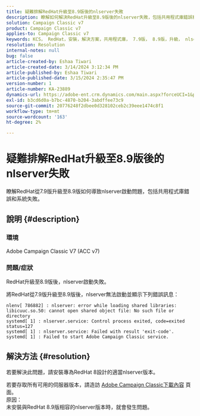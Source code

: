 ```yaml
---
title: 疑難排解RedHat升級至8.9版後的nlserver失敗
description: 瞭解如何解決RedHat升級至8.9版後的nlserver失敗，包括共用程式庫錯誤和Adobe Campaign Classic服務問題。
solution: Campaign Classic v7
product: Campaign Classic v7
applies-to: Campaign Classic v7
keywords: KCS， RedHat，安裝，解決方案，共用程式庫， 7.9版， 8.9版，升級， nlserver，退出代碼
resolution: Resolution
internal-notes: null
bug: false
article-created-by: Eshaa Tiwari
article-created-date: 3/14/2024 3:12:34 PM
article-published-by: Eshaa Tiwari
article-published-date: 3/15/2024 2:35:47 PM
version-number: 1
article-number: KA-23889
dynamics-url: https://adobe-ent.crm.dynamics.com/main.aspx?forceUCI=1&pagetype=entityrecord&etn=knowledgearticle&id=ff036546-15e2-ee11-904c-6045bd03c412
exl-id: b3cd6d0a-b7bc-4870-b204-3abdffee73c9
source-git-commit: 20776248f2dbee0d328102ceb2c39eee1474c8f1
workflow-type: tm+mt
source-wordcount: '163'
ht-degree: 2%

---
```


# 疑難排解RedHat升級至8.9版後的nlserver失敗


瞭解RedHat從7.9版升級至8.9版如何導致nlserver啟動問題，包括共用程式庫錯誤和系統失敗。

## 說明 {#description}


### 環境

Adobe Campaign Classic V7 (ACC v7)

### 問題/症狀

RedHat升級至8.9版後，nlserver啟動失敗。

將RedHat從7.9版升級至8.9版後，nlserver無法啟動並顯示下列錯誤訊息：


```
nlenv[ 786882] : nlserver: error while loading shared libraries: libicuuc.so.50: cannot open shared object file: No such file or directory
systemd[ 1] : nlserver.service: Control process exited, code=exited status=127
systemd[ 1] : nlserver.service: Failed with result 'exit-code'.
systemd[ 1] : Failed to start Adobe Campaign Classic service.
```





## 解決方法 {#resolution}


若要解決此問題，請安裝專為RedHat 8設計的適當nlserver版本。

若要存取所有可用的伺服器版本，請造訪 [Adobe Campaign Classic下載內容](https://experience.adobe.com/#/downloads/content/software-distribution/en/campaign.html) 頁面。
<br>原因： <br>
未安裝與RedHat 8.9版相容的nlserver版本時，就會發生問題。
